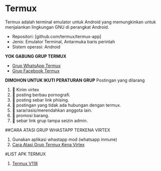 # Termux
Termux adalah terminal emulator untuk Android yang memungkinkan untuk menjalankan lingkungan GNU di perangkat Android.

- Repositori: [github.com/termux/termux-app]
- Jenis: Emulator Terminal, Antarmuka baris perintah
- Sistem operasi: Android

**YOK GABUNG GRUP TERMUX**
- [Grup WhatsApp Termux](https://bit.ly/GrupWaTermux)
- [Grup Facebook Termux](https://bit.ly/GrupFbTermux)

**DIMOHON UNTUK IKUTI PERATURAN GRUP**
Postingan yang dilarang
1. 🚫 Kirim virtex
2. 🚫 posting berbau pornografi.
3. 🚫 posting sebar link phising.
4. 🚫 postingan yang tidak ada hubungan dengan termux.
5. 🚫 sara/rasis/merendahkan anggota lain.
6. 🚫 promosi barang.
7. 🚫 sebar link grup tampa seizin admin.

##CARA  ATASI GRUP WHASTAPP TERKENA VIRTEX
1. Gunakan aplikasi whastapp mod (whatsapp inmune)
2. [Cara Atasi Grup *Termux* Kena Virtex](https://bit.ly/AtasiGrupWaCrash-Termux)

#LIST APK TERMUX
1. [Termux V118](https://github.com/sulmadmaulida/termux/releases/tag/Termux)

